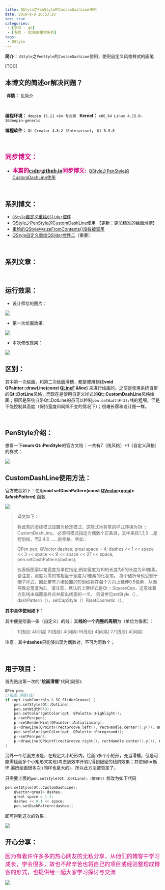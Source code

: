 ```yaml
---
title: QStyle之PenStyle的CustomDashLine使用
date: 2019-9-9 20:53:26
toc: true
categories: 
 - [学习 - qt]
 - [专栏 - Qt推倒重学系列]
tags: 
 - QStyle
---
```




**简介：**  `QStyle`之`PenStyle`的`CustomDashLine`使用，使用自定义风格样式的画笔

<!-- more -->

[TOC]

## 本博文的简述or解决问题？

​		**详情：**  见简介

<br>

**编程环境：**  `deepin 15.11 x64 专业版 `    **Kernel：** `x86_64 Linux 4.15.0-30deepin-generic`

**编程软件：**  `Qt Creator 4.8.2 (Enterprise)`， `Qt 5.9.8`

<br>

## <font color=#D0087E  face="幼圆">同步博文：</font>

- <font color=#D0087E  size=4 face="幼圆">**本篇的[csdn](https://blog.csdn.net/qq_33154343)/[github.io](https://touwoyimuli.github.io/)同步博文:** </font> [QStyle之PenStyle的CustomDashLine使用](https://blog.csdn.net/qq_33154343/article/details/100659576)

<br>

## 系列博文：

- [`QStyle`自定义重绘`QSlider`控件](https://touwoyimuli.github.io/2019/09/04/QStyle%E8%87%AA%E5%AE%9A%E4%B9%89%E9%87%8D%E7%BB%98QSlider%E6%8E%A7%E4%BB%B6/) 
-  [QStyle之PenStyle的CustomDashLine使用](https://touwoyimuli.github.io/2019/09/09/QStyle%E4%B9%8BPenStyle%E7%9A%84CustomDashLine%E4%BD%BF%E7%94%A8/) 【更新：更加精准的绘画滑槽】
- [重绘的QStyle中sizeFromContents()没有被调用](https://touwoyimuli.github.io/2019/09/17/%E9%87%8D%E7%BB%98%E7%9A%84QStyle%E4%B8%ADsizeFromContents()%E6%B2%A1%E6%9C%89%E8%A2%AB%E8%B0%83%E7%94%A8/)
- [QStyle自定义重绘QSlider控件二](https://touwoyimuli.github.io/2019/09/17/QStyle%E8%87%AA%E5%AE%9A%E4%B9%89%E9%87%8D%E7%BB%98QSlider%E6%8E%A7%E4%BB%B6%E4%BA%8C/)（重要）

<br>

## 系列文章：

<br>

## 运行效果：

- 设计师给的图片：

<img src="https://raw.githubusercontent.com/touwoyimuli/FigureBed/master/img/20190909205624.jpg"/>



- 第一次绘画效果:

<img src="https://raw.githubusercontent.com/touwoyimuli/FigureBed/master/img/20190909205925.png"/>

- 本次修改效果：

<img src="https://raw.githubusercontent.com/touwoyimuli/FigureBed/master/img/20190909205749.png"/>

<br>

## 区别：

其中第一次绘画，和第二次绘画滑槽，都是使用划线**void QPainter::drawLine(const [QLineF](../qtcore/qlinef.html) &*line*)** 来进行绘画的，之前是使用系统自带的**Qt::DotLine**风格，而现在是使用自定义样式的**Qt::CustomDashLine**风格绘画；原因是系统自带Qt::DotLine的虽可以控制`pen.setWidthF(3);`线的粗细，但是不能控制其高度（保持宽度和间隔不变的情况下）；很难长得和设计图一样。

<br>

## PenStyle介绍：

想看一下**enum Qt::PenStyle**的官方文档：一共有7（统风格）+1（自定义风格）的样式：

<img src="https://raw.githubusercontent.com/touwoyimuli/FigureBed/master/img/20190909205515.jpg"/>

<br>

## CustomDashLine使用方法：

官方教程如下：使用**void setDashPattern(const [QVector](../qtcore/qvector.html)<[qreal](../qtcore/qtglobal.html#qreal-typedef)> &*dashPattern*)** 函数

<img src="https://raw.githubusercontent.com/touwoyimuli/FigureBed/master/img/20190909211752.png"/>

> 译文如下：
>
> 将此笔的虚线模式设置为给定模式。这隐式地将笔的样式转换为Qt :: CustomDashLine。
> 必须将模式指定为偶数个正条目，其中条目1,3,5 ...是短划线，而2,4,6 ......是空格。例如：
>
> QPen pen;
> QVector<qreal> dashes;
> qreal space = 4;
> dashes << 1 << space << 3 << space << 9 << space << 27 << space;
> pen.setDashPattern(dashes);
>
> 仪表板图案以笔宽度为单位指定;例如宽度为10的长度为5的长度为50像素。请注意，宽度为零的笔相当于宽度为1像素的化妆笔。
> 每个破折号也受制于帽子样式，因此带有方帽设置的短划线将在每个方向上延伸0.5像素，从而导致总宽度为2。
> 请注意，默认的上限样式是Qt :: SquareCap，这意味着方形线末端覆盖终点并超出线宽的一半。
> 另请参见setStyle（），dashPattern（），setCapStyle（）和setCosmetic（）。

**其中具体使用如下：**

其中便是绘画一条（自定义）的线：其**线的一个完整的周期**为（单位为像素）：

> 1(线段)       4(间隔)       3(线段)       4(间隔)       9(线段)       4(间隔)       27(线段)       4(间隔)  

注意：其中**dashes**只能够出现为偶数对，不可为奇数个；

<br>

## 用于项目：

首先贴出第一次的"**绘画滑槽**"代码(局部):

```cpp
QPen pen;
//绘画 滑槽(线)
if (opt->subControls & SC_SliderGroove) {
    pen.setStyle(Qt::DotLine);
    pen.setWidthF(3);
    pen.setColor(getColor(opt, QPalette::Highlight));
    p->setPen(pen);
    p->setRenderHint(QPainter::Antialiasing);
    p->drawLine(QPointF(rectGroove.left(), rectHandle.center().y()), QPointF(rectHandle.left(), rectHandle.center().y()));
    pen.setColor(getColor(opt, QPalette::Foreground));
    p->setPen(pen);
    p->drawLine(QPointF(rectGroove.right(), rectHandle.center().y()), QPointF(rectHandle.right(), rectHandle.center().y()));
}
```

另外一个绘画方法是，在规定大小矩形内，绘画n多个小矩形，充当滑槽，但是可能需绘画多个小矩形来实现(考虑到效率开销),得到细密的线的效果；其使用for循环 遍历绘画很多次 (同样也是大的)，所以此方法被否定了。

只需要上面的`pen.setStyle(Qt::DotLine);（第四行）`修改为如下代码

```cpp
pen.setStyle(Qt::CustomDashLine);
    QVector<qreal> dashes;
    qreal space = 1.3;
    dashes << 0.1 << space;
    pen.setDashPattern(dashes);
```

即可得到这次的效果：

<img src="https://raw.githubusercontent.com/touwoyimuli/FigureBed/master/img/20190909205749.png"/>

<br>

## 开心分享：

<font color=#D0087E size=4 face="幼圆">因为有着许许多多的热心网友的无私分享，从他们的博客中学习成长，学会很多，故也不辞辛苦也将自己的项目或经验整理成博客的形式，也提供给一起大家学习探讨与交流 </font>

<img src="https://raw.githubusercontent.com/touwoyimuli/FigureBed/master/img/20190829225308.jpg"/>